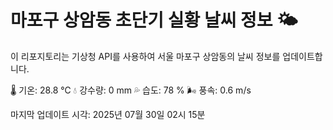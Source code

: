 
# 마포구 상암동 초단기 실황 날씨 정보 🌤️

이 리포지토리는 기상청 API를 사용하여 서울 마포구 상암동의 날씨 정보를 업데이트합니다. 

🌡️ 기온: 28.8 ℃
💧 강수량: 0 mm
💦 습도: 78 %
🌬️ 풍속: 0.6 m/s

마지막 업데이트 시각: 2025년 07월 30일 02시 15분    
